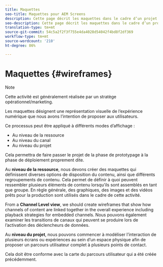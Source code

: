 ```yaml
---
title: Maquettes
seo-title: Maquettes pour AEM Screens
description: Cette page décrit les maquettes dans le cadre d’un projet AEM Screens
seo-description: Cette page décrit les maquettes dans le cadre d’un projet AEM Screens
translation-type: tm+mt
source-git-commit: 54c5a2f2f3f755e4da4028d54042f4bd8f2df369
workflow-type: tm+mt
source-wordcount: '210'
ht-degree: 86%

---
```



# Maquettes {#wireframes}

>[!NOTE]
>Cette activité est généralement réalisée par un stratège opérationnel/marketing.

Les maquettes désignent une représentation visuelle de l’expérience numérique que nous avons l’intention de proposer aux utilisateurs.

Ce processus peut être appliqué à différents modes d’affichage :

* Au niveau de la ressource
* Au niveau du canal
* Au niveau du projet

Cela permettra de faire passer le projet de la phase de prototypage à la phase de déploiement proprement dite.

Au **niveau de la ressource**, nous devons créer des maquettes qui définissent diverses options de disposition du contenu, ainsi que différents regroupements de contenu. Cela permet de définir à quoi peuvent ressembler plusieurs éléments de contenu lorsqu’ils sont assemblés en tant que groupe.
En règle générale, des graphiques, des images et des vidéos prêts pour la production sont utilisés dans le cadre de cette activité.

From a **Channel Level view**, we should create wireframes that show how channels of content are linked together in the overall experience including playback strategies for embedded channels. Nous pouvons également examiner les transitions de canaux qui peuvent se produire lors de l’activation des déclencheurs de données.

Au **niveau du projet**, nous pouvons commencer à modéliser l’interaction de plusieurs écrans ou expériences au sein d’un espace physique afin de proposer un parcours utilisateur complet à plusieurs points de contact.

Cela doit être conforme avec la carte du parcours utilisateur qui a été créée précédemment.

